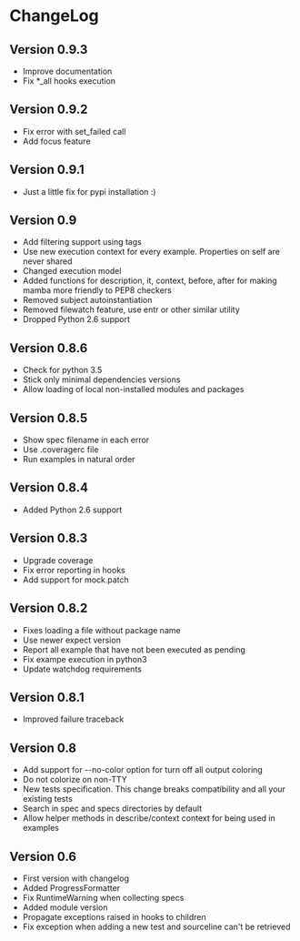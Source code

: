 # ChangeLog

## Version 0.9.3

* Improve documentation
* Fix *_all hooks execution

## Version 0.9.2

* Fix error with set_failed call
* Add focus feature

## Version 0.9.1

* Just a little fix for pypi installation :)

## Version 0.9

* Add filtering support using tags
* Use new execution context for every example. Properties on self are never shared
* Changed execution model
* Added functions for description, it, context, before, after for making mamba more friendly to PEP8 checkers
* Removed subject autoinstantiation
* Removed filewatch feature, use entr or other similar utility
* Dropped Python 2.6 support

## Version 0.8.6

* Check for python 3.5
* Stick only minimal dependencies versions
* Allow loading of local non-installed modules and packages

## Version 0.8.5

* Show spec filename in each error
* Use .coveragerc file
* Run examples in natural order

## Version 0.8.4

* Added Python 2.6 support

## Version 0.8.3

* Upgrade coverage
* Fix error reporting in hooks
* Add support for mock.patch

## Version 0.8.2

* Fixes loading a file without package name
* Use newer expect version
* Report all example that have not been executed as pending
* Fix exampe execution in python3
* Update watchdog requirements

## Version 0.8.1

* Improved failure traceback

## Version 0.8

* Add support for --no-color option for turn off all output coloring
* Do not colorize on non-TTY
* New tests specification. This change breaks compatibility and all your existing tests
* Search in spec and specs directories by default
* Allow helper methods in describe/context context for being used in examples

## Version 0.6

* First version with changelog
* Added ProgressFormatter
* Fix RuntimeWarning when collecting specs
* Added module version
* Propagate exceptions raised in hooks to children
* Fix exception when adding a new test and sourceline can't be retrieved
